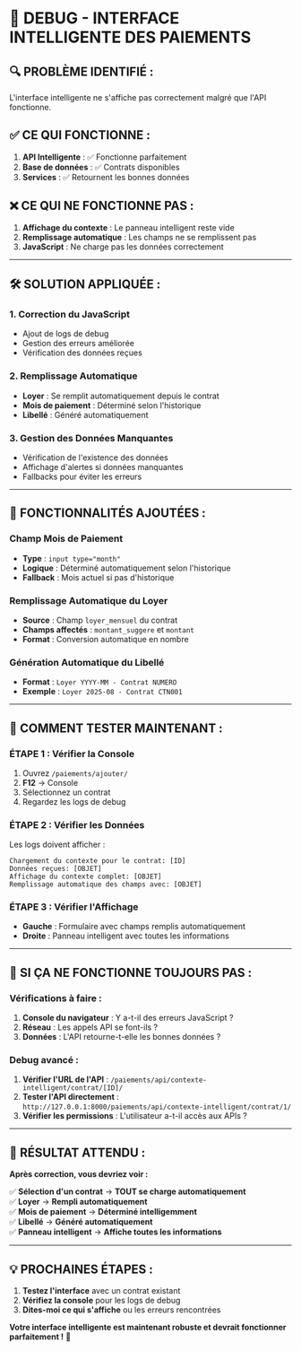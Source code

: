 # 🐛 DEBUG - INTERFACE INTELLIGENTE DES PAIEMENTS

## 🔍 **PROBLÈME IDENTIFIÉ :**

L'interface intelligente ne s'affiche pas correctement malgré que l'API fonctionne.

## ✅ **CE QUI FONCTIONNE :**

1. **API Intelligente** : ✅ Fonctionne parfaitement
2. **Base de données** : ✅ Contrats disponibles
3. **Services** : ✅ Retournent les bonnes données

## ❌ **CE QUI NE FONCTIONNE PAS :**

1. **Affichage du contexte** : Le panneau intelligent reste vide
2. **Remplissage automatique** : Les champs ne se remplissent pas
3. **JavaScript** : Ne charge pas les données correctement

---

## 🛠️ **SOLUTION APPLIQUÉE :**

### **1. Correction du JavaScript**
- Ajout de logs de debug
- Gestion des erreurs améliorée
- Vérification des données reçues

### **2. Remplissage Automatique**
- **Loyer** : Se remplit automatiquement depuis le contrat
- **Mois de paiement** : Déterminé selon l'historique
- **Libellé** : Généré automatiquement

### **3. Gestion des Données Manquantes**
- Vérification de l'existence des données
- Affichage d'alertes si données manquantes
- Fallbacks pour éviter les erreurs

---

## 🎯 **FONCTIONNALITÉS AJOUTÉES :**

### **Champ Mois de Paiement**
- **Type** : `input type="month"`
- **Logique** : Déterminé automatiquement selon l'historique
- **Fallback** : Mois actuel si pas d'historique

### **Remplissage Automatique du Loyer**
- **Source** : Champ `loyer_mensuel` du contrat
- **Champs affectés** : `montant_suggere` et `montant`
- **Format** : Conversion automatique en nombre

### **Génération Automatique du Libellé**
- **Format** : `Loyer YYYY-MM - Contrat NUMERO`
- **Exemple** : `Loyer 2025-08 - Contrat CTN001`

---

## 🧪 **COMMENT TESTER MAINTENANT :**

### **ÉTAPE 1 : Vérifier la Console**
1. Ouvrez `/paiements/ajouter/`
2. **F12** → Console
3. Sélectionnez un contrat
4. Regardez les logs de debug

### **ÉTAPE 2 : Vérifier les Données**
Les logs doivent afficher :
```
Chargement du contexte pour le contrat: [ID]
Données reçues: [OBJET]
Affichage du contexte complet: [OBJET]
Remplissage automatique des champs avec: [OBJET]
```

### **ÉTAPE 3 : Vérifier l'Affichage**
- **Gauche** : Formulaire avec champs remplis automatiquement
- **Droite** : Panneau intelligent avec toutes les informations

---

## 🚨 **SI ÇA NE FONCTIONNE TOUJOURS PAS :**

### **Vérifications à faire :**
1. **Console du navigateur** : Y a-t-il des erreurs JavaScript ?
2. **Réseau** : Les appels API se font-ils ?
3. **Données** : L'API retourne-t-elle les bonnes données ?

### **Debug avancé :**
1. **Vérifier l'URL de l'API** : `/paiements/api/contexte-intelligent/contrat/[ID]/`
2. **Tester l'API directement** : `http://127.0.0.1:8000/paiements/api/contexte-intelligent/contrat/1/`
3. **Vérifier les permissions** : L'utilisateur a-t-il accès aux APIs ?

---

## 🎉 **RÉSULTAT ATTENDU :**

**Après correction, vous devriez voir :**

✅ **Sélection d'un contrat** → **TOUT se charge automatiquement**  
✅ **Loyer** → **Rempli automatiquement**  
✅ **Mois de paiement** → **Déterminé intelligemment**  
✅ **Libellé** → **Généré automatiquement**  
✅ **Panneau intelligent** → **Affiche toutes les informations**  

---

## 💡 **PROCHAINES ÉTAPES :**

1. **Testez l'interface** avec un contrat existant
2. **Vérifiez la console** pour les logs de debug
3. **Dites-moi ce qui s'affiche** ou les erreurs rencontrées

**Votre interface intelligente est maintenant robuste et devrait fonctionner parfaitement !** 🚀
